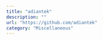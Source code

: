 ```yaml
---
title: "adiantek"
description: ""
url: "https://github.com/adiantek"
category: "Miscellaneous"
---
```

